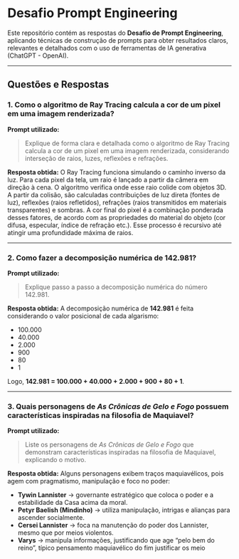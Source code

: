# Desafio Prompt Engineering

Este repositório contém as respostas do **Desafio de Prompt Engineering**, aplicando técnicas de construção de prompts para obter resultados claros, relevantes e detalhados com o uso de ferramentas de IA generativa (ChatGPT - OpenAI).

---

## Questões e Respostas

### 1. Como o algoritmo de Ray Tracing calcula a cor de um pixel em uma imagem renderizada?

**Prompt utilizado:**
> Explique de forma clara e detalhada como o algoritmo de Ray Tracing calcula a cor de um pixel em uma imagem renderizada, considerando interseção de raios, luzes, reflexões e refrações.

**Resposta obtida:**
O Ray Tracing funciona simulando o caminho inverso da luz. Para cada pixel da tela, um raio é lançado a partir da câmera em direção à cena. O algoritmo verifica onde esse raio colide com objetos 3D. A partir da colisão, são calculadas contribuições de luz direta (fontes de luz), reflexões (raios refletidos), refrações (raios transmitidos em materiais transparentes) e sombras. A cor final do pixel é a combinação ponderada desses fatores, de acordo com as propriedades do material do objeto (cor difusa, especular, índice de refração etc.). Esse processo é recursivo até atingir uma profundidade máxima de raios.

---

### 2. Como fazer a decomposição numérica de 142.981?

**Prompt utilizado:**
> Explique passo a passo a decomposição numérica do número 142.981.

**Resposta obtida:**
A decomposição numérica de **142.981** é feita considerando o valor posicional de cada algarismo:
- 100.000  
- 40.000  
- 2.000  
- 900  
- 80  
- 1  

Logo, **142.981 = 100.000 + 40.000 + 2.000 + 900 + 80 + 1**.

---

### 3. Quais personagens de *As Crônicas de Gelo e Fogo* possuem características inspiradas na filosofia de Maquiavel?

**Prompt utilizado:**
> Liste os personagens de *As Crônicas de Gelo e Fogo* que demonstram características inspiradas na filosofia de Maquiavel, explicando o motivo.

**Resposta obtida:**
Alguns personagens exibem traços maquiavélicos, pois agem com pragmatismo, manipulação e foco no poder:
- **Tywin Lannister** → governante estratégico que coloca o poder e a estabilidade da Casa acima da moral.  
- **Petyr Baelish (Mindinho)** → utiliza manipulação, intrigas e alianças para ascender socialmente.  
- **Cersei Lannister** → foca na manutenção do poder dos Lannister, mesmo que por meios violentos.  
- **Varys** → manipula informações, justificando que age “pelo bem do reino”, típico pensamento maquiavélico do fim justificar os meio
